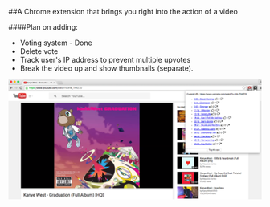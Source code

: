 ##A Chrome extension that brings you right into the action of a video

####Plan on adding:
* Voting system - Done
* Delete vote
* Track user's IP address to prevent multiple upvotes
* Break the video up and show thumbnails (separate).

![Screenshot here](screenshot.png)